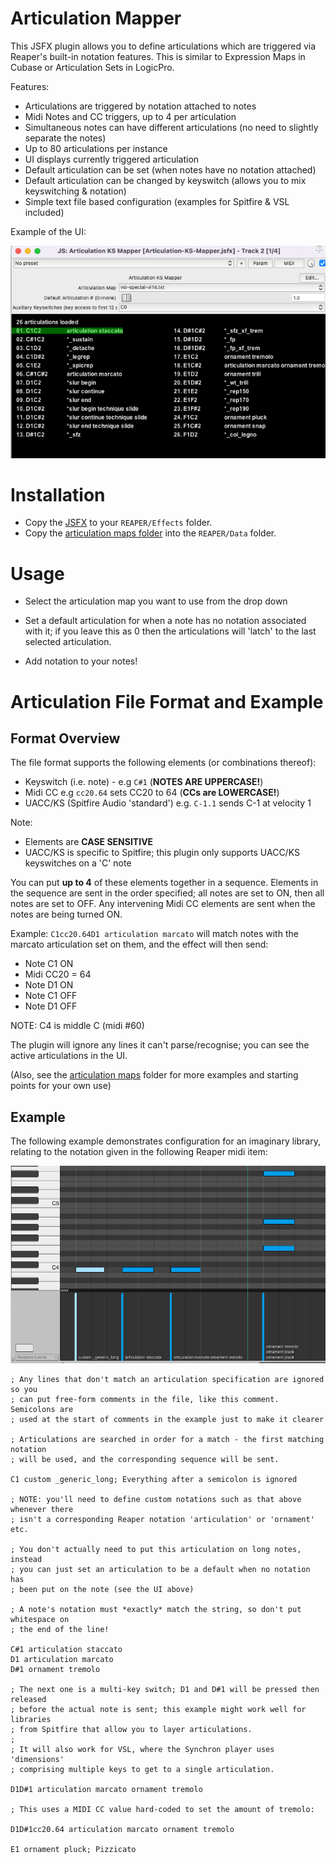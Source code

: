 # Articulation Mapper

This JSFX plugin allows you to define articulations which are triggered via
Reaper's built-in notation features. This is similar to Expression Maps in
Cubase or Articulation Sets in LogicPro.

Features:

- Articulations are triggered by notation attached to notes
- Midi Notes and CC triggers, up to 4 per articulation
- Simultaneous notes can have different articulations (no need to slightly separate the notes)
- Up to 80 articulations per instance
- UI displays currently triggered articulation
- Default articulation can be set (when notes have no notation attached)
- Default articulation can be changed by keyswitch (allows you to mix keyswitching & notation)
- Simple text file based configuration (examples for Spitfire & VSL included)

Example of the UI:

![Screenshot of UI](ui1.png)

# Installation

- Copy the [JSFX](Articulation-KS-Mapper.jsfx) to your `REAPER/Effects` folder.
- Copy the [articulation maps folder](articulation-maps) into the `REAPER/Data` folder.

# Usage

- Select the articulation map you want to use from the drop down

- Set a default articulation for when a note has no notation associated with it;
if you leave this as 0 then the articulations will 'latch' to the last selected
articulation.

- Add notation to your notes!

# Articulation File Format and Example

## Format Overview

The file format supports the following elements (or combinations thereof):

- Keyswitch (i.e. note) - e.g `C#1`  (**NOTES ARE UPPERCASE!**)
- Midi CC e.g `cc20.64` sets CC20 to 64 (**CCs are LOWERCASE!**)
- UACC/KS (Spitfire Audio 'standard') e.g. `C-1.1` sends C-1 at velocity 1

Note:
* Elements are **CASE SENSITIVE**
* UACC/KS is specific to Spitfire; this plugin only supports UACC/KS keyswitches on a 'C' note 

You can put **up to 4** of these elements together in a sequence.  Elements in the
sequence are sent in the order specified; all notes are set to ON, then all
notes are set to OFF. Any intervening Midi CC elements are sent when the notes
are being turned ON.

Example: `C1cc20.64D1 articulation marcato` will match notes with the marcato
articulation set on them, and the effect will then send:

- Note C1 ON
- Midi CC20 = 64
- Note D1 ON
- Note C1 OFF
- Note D1 OFF

NOTE: C4 is middle C (midi #60)

The plugin will ignore any lines it can't parse/recognise; you can see the
active articulations in the UI.

(Also, see the [articulation maps](articulation-maps) folder for more examples and
starting points for your own use)

## Example

The following example demonstrates configuration for an imaginary library,
relating to the notation given in the following Reaper midi item:

![Example Articulations]( example1.png )

```
; Any lines that don't match an articulation specification are ignored so you
; can put free-form comments in the file, like this comment.  Semicolons are
; used at the start of comments in the example just to make it clearer

; Articulations are searched in order for a match - the first matching notation
; will be used, and the corresponding sequence will be sent.

C1 custom _generic_long; Everything after a semicolon is ignored

; NOTE: you'll need to define custom notations such as that above whenever there
; isn't a corresponding Reaper notation 'articulation' or 'ornament' etc.

; You don't actually need to put this articulation on long notes, instead
; you can just set an articulation to be a default when no notation has 
; been put on the note (see the UI above)

; A note's notation must *exactly* match the string, so don't put whitespace on
; the end of the line!

C#1 articulation staccato
D1 articulation marcato
D#1 ornament tremolo

; The next one is a multi-key switch; D1 and D#1 will be pressed then released
; before the actual note is sent; this example might work well for libraries
; from Spitfire that allow you to layer articulations.
; 
; It will also work for VSL, where the Synchron player uses 'dimensions'
; comprising multiple keys to get to a single articulation.

D1D#1 articulation marcato ornament tremolo

; This uses a MIDI CC value hard-coded to set the amount of tremolo:

D1D#1cc20.64 articulation marcato ornament tremolo

E1 ornament pluck; Pizzicato
```
